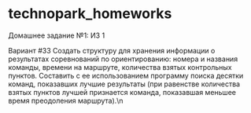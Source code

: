 # technopark_homeworks
Домашнее задание №1: ИЗ 1

Вариант #33
Создать структуру для хранения информации о результатах соревнований по ориентированию: номера и названия команды, времени на маршруте, количества взятых контрольных пунктов. Составить с ее использованием программу поиска десятки команд, показавших лучшие результаты (при равенстве количества взятых пунктов лучшей признается команда, показавшая меньшее время преодоления маршрута).\n
